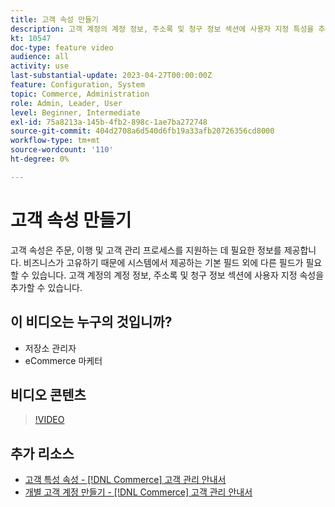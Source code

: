 ```yaml
---
title: 고객 속성 만들기
description: 고객 계정의 계정 정보, 주소록 및 청구 정보 섹션에 사용자 지정 특성을 추가하는 방법을 알아봅니다.
kt: 10547
doc-type: feature video
audience: all
activity: use
last-substantial-update: 2023-04-27T00:00:00Z
feature: Configuration, System
topic: Commerce, Administration
role: Admin, Leader, User
level: Beginner, Intermediate
exl-id: 75a8213a-145b-4fb2-898c-1ae7ba272748
source-git-commit: 404d2708a6d540d6fb19a33afb20726356cd8000
workflow-type: tm+mt
source-wordcount: '110'
ht-degree: 0%

---
```


# 고객 속성 만들기

고객 속성은 주문, 이행 및 고객 관리 프로세스를 지원하는 데 필요한 정보를 제공합니다. 비즈니스가 고유하기 때문에 시스템에서 제공하는 기본 필드 외에 다른 필드가 필요할 수 있습니다. 고객 계정의 계정 정보, 주소록 및 청구 정보 섹션에 사용자 지정 속성을 추가할 수 있습니다.

## 이 비디오는 누구의 것입니까?

- 저장소 관리자
- eCommerce 마케터

## 비디오 콘텐츠

>[!VIDEO](https://video.tv.adobe.com/v/3410187?quality=12&learn=on&captions=kor)

## 추가 리소스

- [고객 특성 속성 - [!DNL Commerce] 고객 관리 안내서](https://experienceleague.adobe.com/docs/commerce-admin/customers/customer-accounts/attributes/attribute-properties.html?lang=ko)
- [개별 고객 계정 만들기 - [!DNL Commerce] 고객 관리 안내서](https://experienceleague.adobe.com/docs/commerce-admin/customers/customer-accounts/account-create.html?lang=ko)
